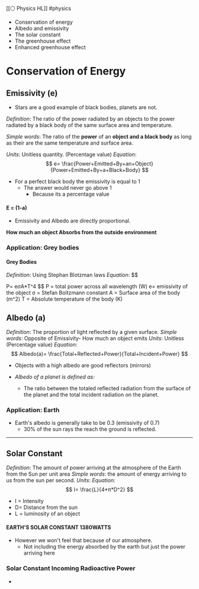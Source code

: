 [[⚪ Physics HL]] #physics 

- Conservation of energy
- Albedo and emissivity
- The solar constant
- The greenhouse effect
- Enhanced greenhouse effect

# Conservation of Energy 
## Emissivity (e)
- Stars are a good example of black bodies, planets are not. 

*Definition*: The ratio of the power radiated by an objects to the power radiated by a black body of the same surface area and temperature. 

*Simple words*: The ratio of the **power** of an **object and a black body** as long as their are the same temperature and surface area. 

*Units*: Unitless quantity. (Percentage value)
*Equation*: $$
e=  \frac{Power+Emitted+By+an+Object}{Power+Emitted+By+a+Black+Body} 
$$

- For a perfect black body the emissivity is equal to 1 
	- The answer would never go above 1 
		- Because its a percentage value 

#### E = (1-a)
- Emissivity and Albedo are directly proportional. 

**How much an object Absorbs from the outside environment**
### Application: Grey bodies 
#### Grey Bodies 
*Definition*: Using Stephan Blotzman laws 
*Equation*:  $$

P= e*σ*A*T^4
$$
P = total power across all wavelength (W)
e= emissivity of the object
σ = Stefan Boltzmann constant 
A = Surface area of the body (m^2)
T = Absolute temperature of the body (K)


## Albedo (a)
*Definition*: The proportion of light reflected by a given surface. 
*Simple words*: Opposite of Emissivity- How much an object emits
*Units*: Unitless (Percentage value)
*Equation*: $$
Albedo(a)= \frac{Total+Reflected+Power}{Total+Incident+Power}
$$

- Objects with a high albedo are good reflectors (mirrors)

- *Albedo of a planet is defined as:*
	- The ratio between the totaled reflected radiation from the surface of the planet and the total incident radiation on the planet. 

### Application: Earth 
- Earth's albedo is generally take to be 0.3 (emissivity of 0.7) 
	- 30% of the sun rays the reach the ground is reflected. 


--- 

## Solar Constant 
*Definition*: The amount of power arriving at the atmosphere of the Earth from the Sun per unit area
*Simple words*: the amount of energy arriving to us from the sun per second. 
*Units*: 
*Equation*: $$
I= \frac{L}{4*π*D^2}
$$

- I = Intensity 
- D= Distance from the sun 
- L = luminosity of an object 

#### EARTH'S SOLAR CONSTANT 1380WATTS 
- However we won't feel that because of our atmosphere. 
	- Not including the energy absorbed by the earth but just the power arriving here


### Solar Constant Incoming Radioactive Power
- 


